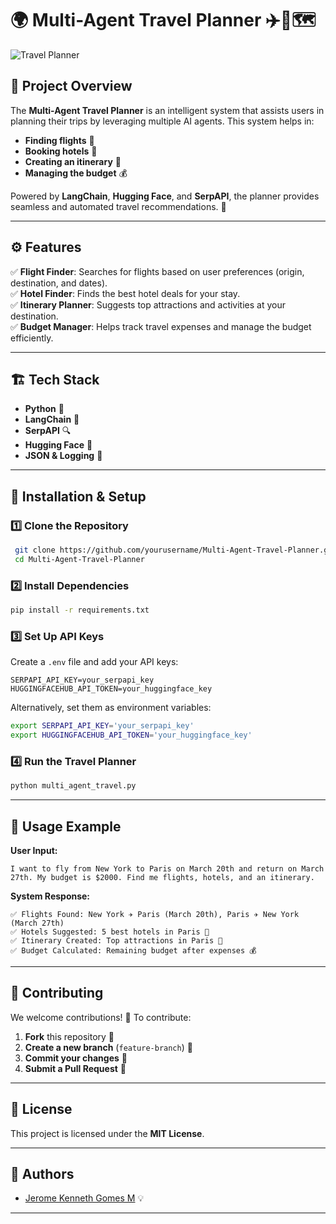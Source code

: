 # 🌍 Multi-Agent Travel Planner ✈️🏨🗺️

![Travel Planner](https://source.unsplash.com/800x400/?travel,airplane)

## 📌 Project Overview
The **Multi-Agent Travel Planner** is an intelligent system that assists users in planning their trips by leveraging multiple AI agents. This system helps in:
- **Finding flights** 🛫
- **Booking hotels** 🏨
- **Creating an itinerary** 📍
- **Managing the budget** 💰

Powered by **LangChain**, **Hugging Face**, and **SerpAPI**, the planner provides seamless and automated travel recommendations. 🚀

---

## ⚙️ Features
✅ **Flight Finder**: Searches for flights based on user preferences (origin, destination, and dates).  
✅ **Hotel Finder**: Finds the best hotel deals for your stay.  
✅ **Itinerary Planner**: Suggests top attractions and activities at your destination.  
✅ **Budget Manager**: Helps track travel expenses and manage the budget efficiently.  

---

## 🏗️ Tech Stack
- **Python** 🐍
- **LangChain** 🧠
- **SerpAPI** 🔍
- **Hugging Face** 🤗
- **JSON & Logging** 📜

---

## 🚀 Installation & Setup

### 1️⃣ Clone the Repository
```bash
 git clone https://github.com/yourusername/Multi-Agent-Travel-Planner.git
 cd Multi-Agent-Travel-Planner
```

### 2️⃣ Install Dependencies
```bash
pip install -r requirements.txt
```

### 3️⃣ Set Up API Keys
Create a `.env` file and add your API keys:
```
SERPAPI_API_KEY=your_serpapi_key
HUGGINGFACEHUB_API_TOKEN=your_huggingface_key
```

Alternatively, set them as environment variables:
```bash
export SERPAPI_API_KEY='your_serpapi_key'
export HUGGINGFACEHUB_API_TOKEN='your_huggingface_key'
```

### 4️⃣ Run the Travel Planner
```bash
python multi_agent_travel.py
```

---

## 📜 Usage Example
**User Input:**
```
I want to fly from New York to Paris on March 20th and return on March 27th. My budget is $2000. Find me flights, hotels, and an itinerary.
```

**System Response:**
```
✅ Flights Found: New York ✈️ Paris (March 20th), Paris ✈️ New York (March 27th)  
✅ Hotels Suggested: 5 best hotels in Paris 🏨  
✅ Itinerary Created: Top attractions in Paris 📍  
✅ Budget Calculated: Remaining budget after expenses 💰  
```

---

## 📢 Contributing
We welcome contributions! 🚀 To contribute:
1. **Fork** this repository 🍴
2. **Create a new branch** (`feature-branch`) 🌱
3. **Commit your changes** 🔨
4. **Submit a Pull Request** 📩

---

## 📜 License
This project is licensed under the **MIT License**.

---

## 👥 Authors
- [Jerome Kenneth Gomes M](https://github.com/jerome-05) 💡

---

